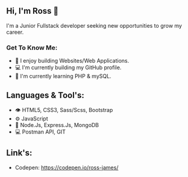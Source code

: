 ## Hi, I'm Ross 👋

I'm a Junior Fullstack developer seeking new opportunities to grow my career.

### Get To Know Me:
- 🚀 I enjoy building Websites/Web Applications.
- 💻 I'm currently building my GitHub profile.
- 🌱 I'm currently learning PHP & mySQL.


## Languages & Tool's:
- 👁️ HTML5, CSS3, Sass/Scss, Bootstrap
- ⚙️ JavaScript
- 🚀 Node.Js, Express.Js, MongoDB
- 💻 Postman API, GIT


## Link's:
 - Codepen: https://codepen.io/ross-james/

